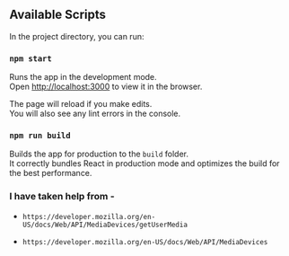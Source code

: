 ## Available Scripts

In the project directory, you can run:

### `npm start`

Runs the app in the development mode.\
Open [http://localhost:3000](http://localhost:3000) to view it in the browser.

The page will reload if you make edits.\
You will also see any lint errors in the console.

### `npm run build`

Builds the app for production to the `build` folder.\
It correctly bundles React in production mode and optimizes the build for the best performance.

### I have taken help from -

-   `https://developer.mozilla.org/en-US/docs/Web/API/MediaDevices/getUserMedia`

-   `https://developer.mozilla.org/en-US/docs/Web/API/MediaDevices`
